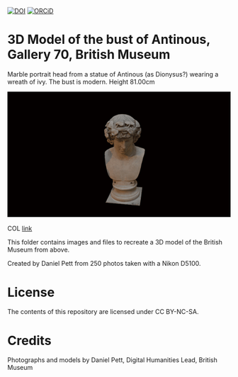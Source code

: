 [![DOI](https://zenodo.org/badge/82554716.svg)](https://zenodo.org/badge/latestdoi/82554716)
[![ORCiD](https://img.shields.io/badge/ORCiD-0000--0002--0246--2335-green.svg)](http://orcid.org/0000-0002-0246-2335)

# 3D Model of the bust of Antinous, Gallery 70, British Museum

Marble portrait head from a statue of Antinous (as Dionysus?) wearing a wreath of ivy. The bust is modern.
Height 81.00cm

![](antinous.gif)
 
 COL [link](http://www.britishmuseum.org/research/collection_online/collection_object_details.aspx?partId=1&objectId=460095)
 
This folder contains images and files to recreate a 3D model of the British Museum from above.

Created by Daniel Pett from 250 photos taken with a Nikon D5100. 

# License
The contents of this repository are licensed under CC BY-NC-SA. 
 

# Credits
 
 Photographs and models by Daniel Pett, Digital Humanities Lead, British Museum
